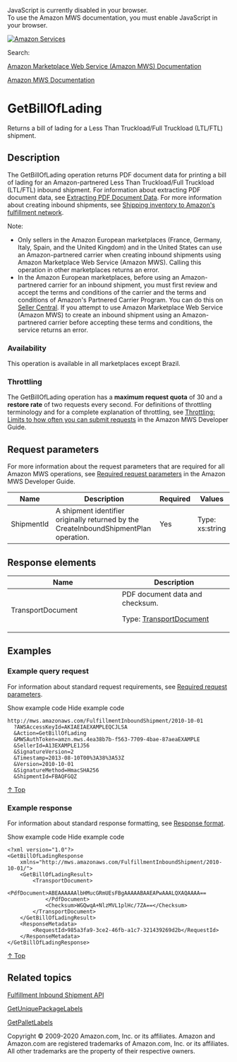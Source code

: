 <div id="MWSDX_noscript">

JavaScript is currently disabled in your browser.  
To use the Amazon MWS documentation, you must enable JavaScript in your
browser.

</div>

<div id="MWSDX_divtop">

[![Amazon
Services](https://images-na.ssl-images-amazon.com/images/G/08/mwsportal/fr_FR/amazonservices.gif "Amazon Services")](http://services.amazon.fr)

<div id="MWSDX_search">

<span id="MWSDX_searchlbl">Search:</span>

</div>

  
<span id="MWSDX_titlebar">[Amazon Marketplace Web Service (Amazon MWS)
Documentation](https://developer.amazonservices.fr/gp/mws/docs.html)</span>

</div>

<div id="MWSDX_divbottom">

<div id="MWSDX_divleft">

<div id="MWSDX_toc">

</div>

</div>

<div id="MWSDX_divright">

<div id="MWSDX_content">

<span id="MWSDX_breadcrumbs">[Amazon MWS
Documentation](https://developer.amazonservices.fr/gp/mws/docs.html)</span>

<div id="FBAInbound_GetBillOfLading" class="nested0">

# GetBillOfLading

<div class="body">

<span class="ph">Returns a bill of lading for a <span class="ph">Less
Than Truckload/Full Truckload (LTL/FTL)</span> shipment.</span>

</div>

<div id="Description" class="topic concept nested1">

## Description

<div class="body conbody">

<div class="section">

The <span class="keyword apiname">GetBillOfLading</span> operation
returns PDF document data for printing a bill of lading for an
Amazon-partnered <span class="ph">Less Than Truckload/Full Truckload
(LTL/FTL)</span> inbound shipment. <span class="ph">For information
about extracting PDF document data, see
<a href="FBAInbound_ExtractingPdfDocumentData.md" class="xref">Extracting PDF Document Data</a>.</span>
For more information about creating inbound shipments, see
<a href="../fba_guide/FBAGuide_ShipInventoryToAFN.md" class="xref">Shipping inventory to Amazon's fulfillment network</a>.

<div class="note note">

<span class="notetitle">Note:</span>

-   Only sellers in the Amazon European marketplaces (France, Germany,
    Italy, Spain, and the United Kingdom) and in the United States can
    use an Amazon-partnered carrier when creating inbound shipments
    using Amazon Marketplace Web Service (Amazon MWS). Calling this
    operation in other marketplaces returns an error.
-   In the Amazon European marketplaces, before using an
    Amazon-partnered carrier for an inbound shipment, you must first
    review and accept the terms and conditions of the carrier and the
    terms and conditions of Amazon's Partnered Carrier Program. You can
    do this on
    <a href="https://sellercentral.amazon.co.uk/gp/help/201119120" class="xref">Seller Central</a>.
    If you attempt to use <span class="ph">Amazon Marketplace Web
    Service (Amazon MWS)</span> to create an inbound shipment using an
    Amazon-partnered carrier before accepting these terms and
    conditions, the service returns an error.

</div>

</div>

<div class="section">

### Availability

This operation is available in all marketplaces except Brazil.

</div>

<div class="section">

### Throttling

The <span class="keyword apiname">GetBillOfLading</span> operation has a
**maximum request quota** of 30 and a **restore rate** of two requests
every second. <span class="ph">For definitions of throttling terminology
and for a complete explanation of throttling, see
<a href="../dev_guide/DG_Throttling.md" class="xref">Throttling: Limits to how often you can submit requests</a>
in the <span class="ph">Amazon MWS Developer Guide</span>.</span>

</div>

</div>

</div>

<div id="RequestParameters" class="topic reference nested1">

## Request parameters

<div class="body refbody">

<div class="section">

<span class="ph">For more information about the request parameters that
are required for all <span class="ph">Amazon MWS</span> operations, see
<a href="../dev_guide/DG_RequiredRequestParameters.md" class="xref">Required request parameters</a>
in the <span class="ph">Amazon MWS Developer Guide</span>.</span>

</div>

<div class="tablenoborder">

| Name                                             | Description                                                                                                                                        | Required | Values                                  |
|--------------------------------------------------|----------------------------------------------------------------------------------------------------------------------------------------------------|----------|-----------------------------------------|
| <span class="keyword parmname">ShipmentId</span> | <span class="ph">A shipment identifier originally returned by the <span class="keyword apiname">CreateInboundShipmentPlan</span> operation.</span> | Yes      | <span class="ph">Type: xs:string</span> |

</div>

</div>

</div>

<div id="ResponseElements" class="topic reference nested1">

## Response elements

<div class="body refbody">

<div class="tablenoborder">

<table id="ResponseElements__ResponseElementsTable" class="table" data-cellpadding="4" data-cellspacing="0" data-summary="" data-frame="border" data-border="1" data-rules="all">
<colgroup>
<col style="width: 50%" />
<col style="width: 50%" />
</colgroup>
<thead class="thead" data-align="left">
<tr class="header row">
<th id="d63417e248" class="entry" data-valign="top" width="29.585798816568047%">Name</th>
<th id="d63417e251" class="entry" data-valign="top" width="70.41420118343196%">Description</th>
</tr>
</thead>
<tbody class="tbody">
<tr id="ResponseElements__ResponseElementsRow_TransportDocument" class="odd row">
<td class="entry" data-valign="top" width="29.585798816568047%" headers="d63417e248 "><span class="keyword parmname">TransportDocument</span></td>
<td class="entry" data-valign="top" width="70.41420118343196%" headers="d63417e251 ">PDF document data and checksum.
<p>Type: <a href="FBAInbound_Datatypes.md#TransportDocument" class="xref" title="The PDF document data and checksum for printing package labels and bills of lading.">TransportDocument</a></p></td>
</tr>
</tbody>
</table>

</div>

</div>

</div>

<div id="Examples" class="topic reference nested1">

## Examples

<div class="body refbody">

<div class="section">

### Example query request

<span class="ph">For information about standard request requirements,
see
<a href="../dev_guide/DG_RequiredRequestParameters.md" class="xref">Required request parameters</a>.</span>

<span class="ph expander"> <span class="keyword parmname xshow">Show
example code</span> <span class="keyword parmname xhide">Hide example
code</span> </span>

<div class="sectiondiv content">

``` pre
http://mws.amazonaws.com/FulfillmentInboundShipment/2010-10-01
  ?AWSAccessKeyId=AKIAEIAEXAMPLEQCJLSA
  &Action=GetBillOfLading
  &MWSAuthToken=amzn.mws.4ea38b7b-f563-7709-4bae-87aeaEXAMPLE
  &SellerId=A13EXAMPLE1J56
  &SignatureVersion=2
  &Timestamp=2013-08-10T00%3A38%3A53Z
  &Version=2010-10-01
  &SignatureMethod=HmacSHA256
  &ShipmentId=FBAQFGQZ
```

<a href="#Examples" class="xref">↑ Top</a>

</div>

</div>

<div class="section">

### Example response

<span class="ph">For information about standard response formatting, see
<a href="../dev_guide/DG_ResponseFormat.md" class="xref">Response format</a>.</span>

<span class="ph expander"> <span class="keyword parmname xshow">Show
example code</span> <span class="keyword parmname xhide">Hide example
code</span> </span>

<div class="sectiondiv content">

``` pre
<?xml version="1.0"?>
<GetBillOfLadingResponse 
    xmlns="http://mws.amazonaws.com/FulfillmentInboundShipment/2010-10-01/">
    <GetBillOfLadingResult>
        <TransportDocument>
            <PdfDocument>ABEAAAAAAlbHMucGRmUEsFBgAAAAABAAEAPwAAALQXAQAAAA==
            </PdfDocument>
            <Checksum>WGQwqA+NlzMVL1plHc/7ZA==</Checksum>
        </TransportDocument>
    </GetBillOfLadingResult>
    <ResponseMetadata>
        <RequestId>985a3fa9-3ce2-46fb-a1c7-321439269d2b</RequestId>
    </ResponseMetadata>
</GetBillOfLadingResponse>
```

<a href="#Examples" class="xref">↑ Top</a>

</div>

</div>

</div>

</div>

<div id="RelatedTopics" class="topic nested1">

## Related topics

<div class="body">

<a href="../fba_inbound/FBAInbound_Overview.md" class="xref">Fulfillment Inbound Shipment API</a>

<a href="../fba_inbound/FBAInbound_GetUniquePackageLabels.md" class="xref">GetUniquePackageLabels</a>

<a href="../fba_inbound/FBAInbound_GetPalletLabels.md" class="xref">GetPalletLabels</a>

</div>

</div>

</div>

<div id="MWSDX_footer">

Copyright © 2009-2020 Amazon.com, Inc. or its affiliates. Amazon and
Amazon.com are registered trademarks of Amazon.com, Inc. or its
affiliates. All other trademarks are the property of their respective
owners.

</div>

</div>

</div>

<div style="clear: both;">

</div>

</div>
